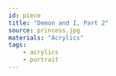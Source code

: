 ```yaml
---
id: piece
title: "Demon and I, Part 2"
source: princess.jpg
materials: "Acrylics"
tags:
    - acrylics
    - portrait
---
```

